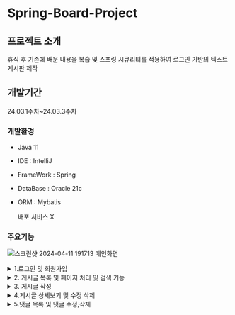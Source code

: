 # Spring-Board-Project 

## 프로젝트 소개
휴식 후 기존에 배운 내용을 복습 및 
스프링 시큐리티를 적용하여 로그인 기반의 
텍스트 게시판 제작


## 개발기간 
24.03.1주차~24.03.3주차

### 개발환경

- Java 11
- IDE : IntelliJ
- FrameWork : Spring
- DataBase : Oracle 21c
- ORM : Mybatis

  배포 서비스 X


### 주요기능

![스크린샷 2024-04-11 191713](https://github.com/acbine/JSPBoard/assets/145634613/d1d3d29e-5171-4cef-b493-4141bbfe535a)
메인화면

<details>
  <summary>1.로그인 및 회원가입</summary>
![JSPBoard-Chrome2024-04-1120-21-14online-video-cutter com-ezgif com-video-to-gif-converter](https://github.com/acbine/JSPBoard/assets/145634613/f0bcd8e2-126a-4e9c-9c0e-f79eea3c8026)
  <img src="https://github.com/acbine/JSPBoard/assets/145634613/43dbe641-10bf-47c7-9a9c-960cec1ea9dd">
</details>

<details>
  <summary>2. 게시글 목록 및 페이지 처리 및 검색 기능 </summary>
  <img src="https://github.com/acbine/JSPBoard/assets/145634613/bed6aec1-0cf1-4947-846d-8c34865dc8e0">
</details>

<details>
  <summary>3. 게시글 작성 </summary>
</details>

<details>

  <summary>4.게시글 상세보기 및 수정 삭제 </summary>
</details>


<details>
  <summary>5.댓글 목록 및 댓글 수정,삭제</summary>
</details>
